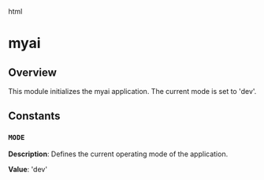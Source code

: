 html
<h1>myai</h1>

<h2>Overview</h2>
<p>This module initializes the myai application.  The current mode is set to 'dev'.</p>

<h2>Constants</h2>

<h3><code>MODE</code></h3>

<p><strong>Description</strong>: Defines the current operating mode of the application.</p>

<p><strong>Value</strong>: 'dev'</p>